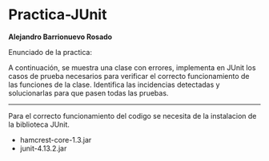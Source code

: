 # Practica-JUnit

**Alejandro Barrionuevo Rosado**

Enunciado de la practica:

A continuación, se muestra una clase con errores, implementa en JUnit los casos de prueba necesarios para verificar el correcto funcionamiento de las funciones de la clase. Identifica las incidencias detectadas y solucionarlas para que pasen todas las pruebas.

---------------------------------------------------------------------------------------------------------------------------------------------------------------------------------


Para el correcto funcionamiento del codigo se necesita de la instalacion de la biblioteca JUnit.


- hamcrest-core-1.3.jar
- junit-4.13.2.jar
